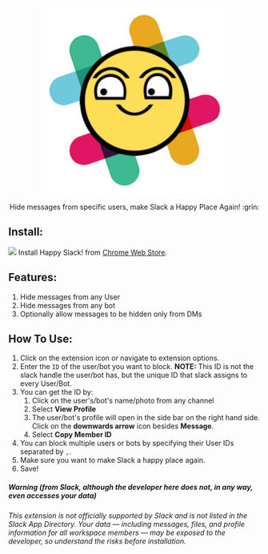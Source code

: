 <p align="center">
<img src="icons/icon256.png" width="375"/>
<p align="center">Hide messages from specific users, make Slack a Happy Place Again! :grin:</p>
</p>

## Install:
<a href="https://chrome.google.com/webstore/detail/happy-slack-hide-messages/mjingehmnkofkklkdlipioiinepjghlo"><img src="https://raw.githubusercontent.com/alrra/browser-logos/master/src/chrome/chrome_32x32.png" /></a>
Install Happy Slack! from [Chrome Web Store](https://chrome.google.com/webstore/detail/happy-slack-hide-messages/mjingehmnkofkklkdlipioiinepjghlo).

## Features:
1. Hide messages from any User
2. Hide messages from any bot
3. Optionally allow messages to be hidden only from DMs

## How To Use:
1. Click on the extension icon or navigate to extension options.
2. Enter the `ID` of the user/bot you want to block. **NOTE:** This ID is not the slack handle the user/bot has, but the unique ID that slack assigns to every User/Bot. 
3. You can get the ID by:
    1. Click on the user's/bot's name/photo from any channel
    2. Select **View Profile**
    3. The user/bot's profile will open in the side bar on the right hand side. Click on the **downwards arrow** icon besides **Message**.
    4. Select **Copy Member ID**
4. You can block multiple users or bots by specifying their User IDs separated by `,`.
5. Make sure you want to make Slack a happy place again.
6. Save!

##### Warning (from Slack, although the developer here does not, in any way, even accesses your data)
_This extension is not officially supported by Slack and is not listed in the Slack App Directory. Your data — including messages, files, and profile information for all workspace members — may be exposed to the developer, so understand the risks before installation._
